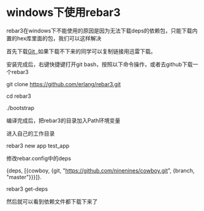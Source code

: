 # windows下使用rebar3

rebar3在windows下不能使用的原因是因为无法下载deps的依赖包，只能下载内置的hex库里面的包，我们可以这样解决

首先下载[Git ](https://link.jianshu.com/?t=https://git-scm.com/download/win),如果下载不下来的同学可以复制链接用迅雷下载。

安装完成后，右键快捷键打开git bash，按照以下命令操作，或者去github下载一个rebar3

git clone https://github.com/erlang/rebar3.git

cd rebar3

./bootstrap

编译完成后，把rebar3的目录加入Path环境变量

进入自己的工作目录

rebar3 new app test_app

修改rebar.config中的deps

{deps, [{cowboy, {git, "https://github.com/ninenines/cowboy.git", {branch, "master"}}}]}.

rebar3 get-deps

然后就可以看到依赖文件都下载下来了